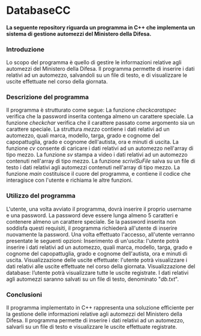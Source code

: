 # DatabaseCC
#### La seguente repository riguarda un programma in C++ che implementa un sistema di gestione automezzi del Ministero della Difesa.


### Introduzione

Lo scopo del programma è quello di gestire le informazioni relative agli automezzi del Ministero della Difesa. Il programma permette di inserire i dati relativi ad un automezzo, salvandoli su un file di testo, e di visualizzare le uscite effettuate nel corso della giornata.

### Descrizione del programma

Il programma è strutturato come segue:
La funzione *checkcaratspec* verifica che la password inserita contenga almeno un carattere speciale.
La funzione *checkchar* verifica che il carattere passato come argomento sia un carattere speciale.
La struttura *mezzo* contiene i dati relativi ad un automezzo, quali marca, modello, targa, grado e cognome del capopattuglia, grado e cognome dell'autista, ora e minuti di uscita.
La funzione *cv* consente di caricare i dati relativi ad un automezzo nell'array di tipo mezzo.
La funzione *sv* stampa a video i dati relativi ad un automezzo contenuti nell'array di tipo mezzo.
La funzione *scriviSuFile* salva su un file di testo i dati relativi agli automezzi contenuti nell'array di tipo mezzo.
La funzione *main* costituisce il cuore del programma, e contiene il codice che interagisce con l'utente e richiama le altre funzioni.

### Utilizzo del programma

L'utente, una volta avviato il programma, dovrà inserire il proprio username e una password. La password deve essere lunga almeno 5 caratteri e contenere almeno un carattere speciale. Se la password inserita non soddisfa questi requisiti, il programma richiederà all'utente di inserire nuovamente la password.
Una volta effettuato l'accesso, all'utente verranno presentate le seguenti opzioni:
Inserimento di un'uscita: l'utente potrà inserire i dati relativi ad un automezzo, quali marca, modello, targa, grado e cognome del capopattuglia, grado e cognome dell'autista, ora e minuti di uscita.
Visualizzazione delle uscite effettuate: l'utente potrà visualizzare i dati relativi alle uscite effettuate nel corso della giornata.
Visualizzazione del database: l’utente potrà visualizzare tutte le uscite registrate.
I dati relativi agli automezzi saranno salvati su un file di testo, denominato "*db.txt*".

### Conclusioni

Il programma implementato in C++ rappresenta una soluzione efficiente per la gestione delle informazioni relative agli automezzi del Ministero della Difesa. Il programma permette di inserire i dati relativi ad un automezzo, salvarli su un file di testo e visualizzare le uscite effettuate registrate.
